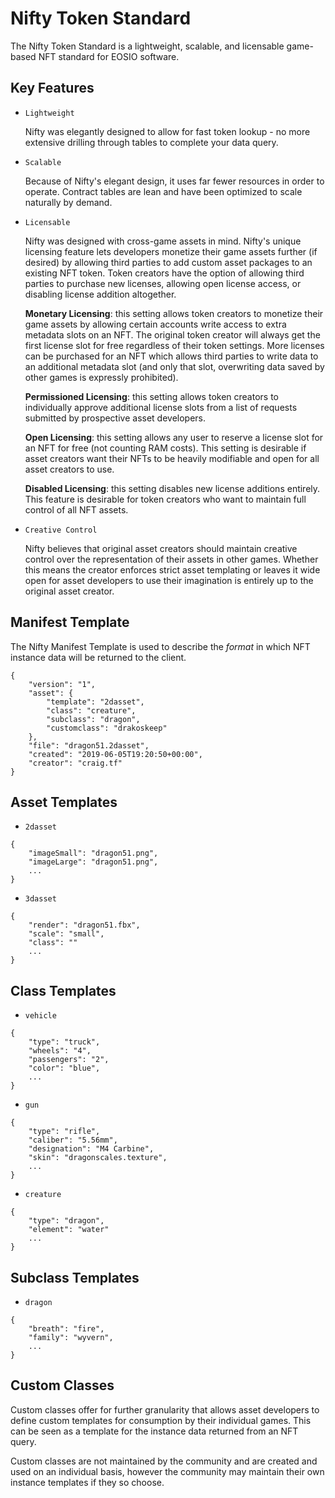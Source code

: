 # Nifty Token Standard

The Nifty Token Standard is a lightweight, scalable, and licensable game-based NFT standard for EOSIO software.

## Key Features

* `Lightweight`

    Nifty was elegantly designed to allow for fast token lookup - no more extensive drilling through tables to complete your data query.

* `Scalable`

    Because of Nifty's elegant design, it uses far fewer resources in order to operate. Contract tables are lean and have been optimized to scale naturally by demand. 

* `Licensable`

    Nifty was designed with cross-game assets in mind. Nifty's unique licensing feature lets developers monetize their game assets further (if desired) by allowing third parties to add custom asset packages to an existing NFT token. Token creators have the option of allowing third parties to purchase new licenses, allowing open license access, or disabling license addition altogether.

    **Monetary Licensing**: this setting allows token creators to monetize their game assets by allowing certain accounts write access to extra metadata slots on an NFT. The original token creator will always get the first license slot for free regardless of their token settings. More licenses can be purchased for an NFT which allows third parties to write data to an additional metadata slot (and only that slot, overwriting data saved by other games is expressly prohibited).

    **Permissioned Licensing**: this setting allows token creators to individually approve additional license slots from a list of requests submitted by prospective asset developers.

    **Open Licensing**: this setting allows any user to reserve a license slot for an NFT for free (not counting RAM costs). This setting is desirable if asset creators want their NFTs to be heavily modifiable and open for all asset creators to use.

    **Disabled Licensing**: this setting disables new license additions entirely. This feature is desirable for token creators who want to maintain full control of all NFT assets.

* `Creative Control`

    Nifty believes that original asset creators should maintain creative control over the representation of their assets in other games. Whether this means the creator enforces strict asset templating or leaves it wide open for asset developers to use their imagination is entirely up to the original asset creator.

## Manifest Template

The Nifty Manifest Template is used to describe the *format* in which NFT instance data will be returned to the client.

```
{
    "version": "1",
    "asset": {
        "template": "2dasset",
        "class": "creature",
        "subclass": "dragon",
        "customclass": "drakoskeep"
    },
    "file": "dragon51.2dasset",
    "created": "2019-06-05T19:20:50+00:00",
    "creator": "craig.tf"
}
```

## Asset Templates

* `2dasset`

```
{
    "imageSmall": "dragon51.png",
    "imageLarge": "dragon51.png",
    ...
}
```

* `3dasset`

```
{
    "render": "dragon51.fbx",
    "scale": "small",
    "class": ""
    ...
}
```

## Class Templates

* `vehicle`

```
{
    "type": "truck",
    "wheels": "4",
    "passengers": "2",
    "color": "blue",
    ...
}
```

* `gun`

```
{
    "type": "rifle",
    "caliber": "5.56mm",
    "designation": "M4 Carbine",
    "skin": "dragonscales.texture",
    ...
}
```

* `creature`

```
{
    "type": "dragon",
    "element": "water"
    ...
}
```

## Subclass Templates

* `dragon`

```
{
    "breath": "fire",
    "family": "wyvern",
    ...
}
```

## Custom Classes

Custom classes offer for further granularity that allows asset developers to define custom templates for consumption by their individual games. This can be seen as a template for the instance data returned from an NFT query.

Custom classes are not maintained by the community and are created and used on an individual basis, however the community may maintain their own instance templates if they so choose.
